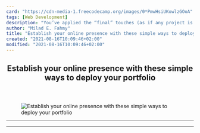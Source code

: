 ```yaml
---
card: "https://cdn-media-1.freecodecamp.org/images/0*PmwHsiUKowlzGOoA"
tags: [Web Development]
description: "You’ve applied the “final” touches (as if any project is ever"
author: "Milad E. Fahmy"
title: "Establish your online presence with these simple ways to deploy your portfolio"
created: "2021-08-16T10:09:46+02:00"
modified: "2021-08-16T10:09:46+02:00"
---
```

<div class="site-wrapper">
<main id="site-main" class="site-main outer">
<div class="inner">
<article class="post-full post tag-web-development tag-portfolio tag-front-end-development tag-tech tag-self-improvement ">
<header class="post-full-header">
<h1 class="post-full-title">Establish your online presence with these simple ways to deploy your portfolio</h1>
</header>
<figure class="post-full-image">
<picture>
<source media="(max-width: 700px)" sizes="1px" srcset="data:image/gif;base64,R0lGODlhAQABAIAAAAAAAP///yH5BAEAAAAALAAAAAABAAEAAAIBRAA7 1w">
<source media="(min-width: 701px)" sizes="(max-width: 800px) 400px,
(max-width: 1170px) 700px,
1400px" srcset="https://cdn-media-1.freecodecamp.org/images/0*PmwHsiUKowlzGOoA 300w,
https://cdn-media-1.freecodecamp.org/images/0*PmwHsiUKowlzGOoA 600w,
https://cdn-media-1.freecodecamp.org/images/0*PmwHsiUKowlzGOoA 1000w,
https://cdn-media-1.freecodecamp.org/images/0*PmwHsiUKowlzGOoA 2000w">
<img onerror="this.style.display='none'" src="https://cdn-media-1.freecodecamp.org/images/0*PmwHsiUKowlzGOoA" alt="Establish your online presence with these simple ways to deploy your portfolio">
</picture>
</figure>
<section class="post-full-content">
<div class="post-content">
</div>
<hr>
<hr>
</section>
</article>
</div>
</main>
</div>
<!-- Google Tag Manager (noscript) -->
<!-- End Google Tag Manager (noscript) -->
